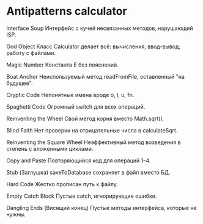 # Antipatterns calculator
Interface Soup
Интерфейс с кучей несвязанных методов, нарушающий ISP.

God Object
Класс Calculator делает всё: вычисления, ввод-вывод, работу с файлами.

Magic Number
Константа E без пояснений.

Boat Anchor
Неиспользуемый метод readFromFile, оставленный "на будущее".

Cryptic Code
Непонятные имена вроде o, l, u, fn.

Spaghetti Code
Огромный switch для всех операций.

Reinventing the Wheel
Свой метод корня вместо Math.sqrt().

Blind Faith
Нет проверки на отрицательные числа в calculateSqrt.

Reinventing the Square Wheel
Неэффективный метод возведения в степень с вложенными циклами.

Copy and Paste
Повторяющийся код для операций 1–4.

Stub (Заглушка)
saveToDatabase сохраняет в файл вместо БД.

Hard Code
Жестко прописан путь к файлу.

Empty Catch Block
Пустые catch, игнорирующие ошибки.

Dangling Ends (Висящий конец)
Пустые методы интерфейса, которые не нужны.
